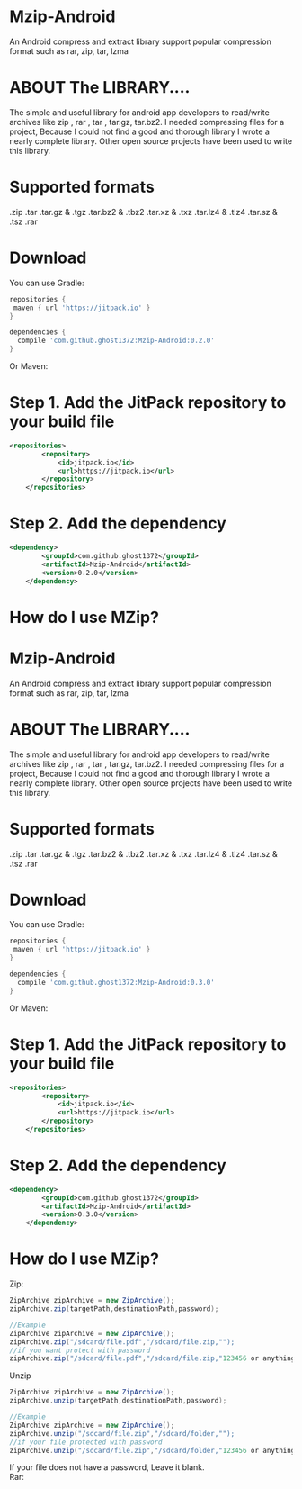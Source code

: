 # Mzip-Android
An Android compress and extract library support popular compression format such as rar, zip, tar, lzma

# ABOUT The LIBRARY....

The simple and useful library for android app developers to read/write archives like zip , rar , tar , tar.gz, tar.bz2.
I needed compressing files for a project, Because I could not find a good and thorough library I wrote a nearly complete library.
Other open source projects have been used to write this library.

# Supported formats
.zip
.tar
.tar.gz & .tgz
.tar.bz2 & .tbz2
.tar.xz & .txz
.tar.lz4 & .tlz4
.tar.sz & .tsz
.rar

# Download
You can use Gradle:
```gradle
repositories {
 maven { url 'https://jitpack.io' }
}

dependencies {
  compile 'com.github.ghost1372:Mzip-Android:0.2.0'
}
```
Or Maven:
# Step 1. Add the JitPack repository to your build file
```xml
<repositories>
		<repository>
		    <id>jitpack.io</id>
		    <url>https://jitpack.io</url>
		</repository>
	</repositories>
```
# Step 2. Add the dependency
```xml
<dependency>
	    <groupId>com.github.ghost1372</groupId>
	    <artifactId>Mzip-Android</artifactId>
	    <version>0.2.0</version>
	</dependency>
```
# How do I use MZip?
# Mzip-Android
An Android compress and extract library support popular compression format such as rar, zip, tar, lzma

# ABOUT The LIBRARY....

The simple and useful library for android app developers to read/write archives like zip , rar , tar , tar.gz, tar.bz2.
I needed compressing files for a project, Because I could not find a good and thorough library I wrote a nearly complete library.
Other open source projects have been used to write this library.

# Supported formats
.zip
.tar
.tar.gz & .tgz
.tar.bz2 & .tbz2
.tar.xz & .txz
.tar.lz4 & .tlz4
.tar.sz & .tsz
.rar

# Download
You can use Gradle:
```gradle
repositories {
 maven { url 'https://jitpack.io' }
}

dependencies {
  compile 'com.github.ghost1372:Mzip-Android:0.3.0'
}
```
Or Maven:
# Step 1. Add the JitPack repository to your build file
```xml
<repositories>
		<repository>
		    <id>jitpack.io</id>
		    <url>https://jitpack.io</url>
		</repository>
	</repositories>
```
# Step 2. Add the dependency
```xml
<dependency>
	    <groupId>com.github.ghost1372</groupId>
	    <artifactId>Mzip-Android</artifactId>
	    <version>0.3.0</version>
	</dependency>
```
# How do I use MZip?
Zip:
```java
ZipArchive zipArchive = new ZipArchive();
zipArchive.zip(targetPath,destinationPath,password);

//Example
ZipArchive zipArchive = new ZipArchive();
zipArchive.zip("/sdcard/file.pdf","/sdcard/file.zip,"");
//if you want protect with password
zipArchive.zip("/sdcard/file.pdf","/sdcard/file.zip,"123456 or anything you want");
```
Unzip
```java
ZipArchive zipArchive = new ZipArchive();
zipArchive.unzip(targetPath,destinationPath,password);

//Example
ZipArchive zipArchive = new ZipArchive();
zipArchive.unzip("/sdcard/file.zip","/sdcard/folder,"");
//if your file protected with password
zipArchive.unzip("/sdcard/file.zip","/sdcard/folder,"123456 or anything you want");
```
If your file does not have a password, Leave it blank.
<br>
Rar:

